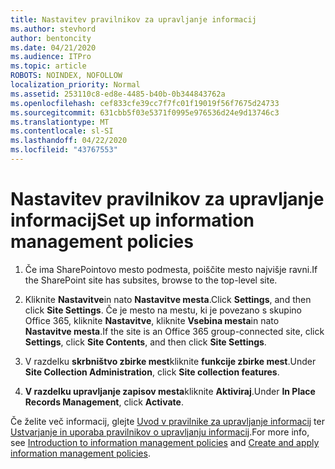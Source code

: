 ```yaml
---
title: Nastavitev pravilnikov za upravljanje informacij
ms.author: stevhord
author: bentoncity
ms.date: 04/21/2020
ms.audience: ITPro
ms.topic: article
ROBOTS: NOINDEX, NOFOLLOW
localization_priority: Normal
ms.assetid: 253110c8-ed8e-4485-b40b-0b344843762a
ms.openlocfilehash: cef833cfe39cc7f7fc01f19019f56f7675d24733
ms.sourcegitcommit: 631cbb5f03e5371f0995e976536d24e9d13746c3
ms.translationtype: MT
ms.contentlocale: sl-SI
ms.lasthandoff: 04/22/2020
ms.locfileid: "43767553"
---
```

# <a name="set-up-information-management-policies"></a><span data-ttu-id="a4a2b-102">Nastavitev pravilnikov za upravljanje informacij</span><span class="sxs-lookup"><span data-stu-id="a4a2b-102">Set up information management policies</span></span>

1. <span data-ttu-id="a4a2b-103">Če ima SharePointovo mesto podmesta, poiščite mesto najvišje ravni.</span><span class="sxs-lookup"><span data-stu-id="a4a2b-103">If the SharePoint site has subsites, browse to the top-level site.</span></span>
    
2. <span data-ttu-id="a4a2b-104">Kliknite **Nastavitve**in nato **Nastavitve mesta**.</span><span class="sxs-lookup"><span data-stu-id="a4a2b-104">Click **Settings**, and then click **Site Settings**.</span></span> <span data-ttu-id="a4a2b-105">Če je mesto na mestu, ki je povezano s skupino Office 365, kliknite **Nastavitve**, kliknite **Vsebina mesta**in nato **Nastavitve mesta**.</span><span class="sxs-lookup"><span data-stu-id="a4a2b-105">If the site is an Office 365 group-connected site, click **Settings**, click **Site Contents**, and then click **Site Settings**.</span></span>
    
3. <span data-ttu-id="a4a2b-106">V razdelku **skrbništvo zbirke mest**kliknite **funkcije zbirke mest**.</span><span class="sxs-lookup"><span data-stu-id="a4a2b-106">Under **Site Collection Administration**, click **Site collection features**.</span></span>
    
4. <span data-ttu-id="a4a2b-107">**V razdelku upravljanje zapisov mesta**kliknite **Aktiviraj**.</span><span class="sxs-lookup"><span data-stu-id="a4a2b-107">Under **In Place Records Management**, click **Activate**.</span></span>
    
<span data-ttu-id="a4a2b-108">Če želite več informacij, glejte [Uvod v pravilnike za upravljanje informacij](https://go.microsoft.com/fwlink/?linkid=404239) ter [Ustvarjanje in uporaba pravilnikov o upravljanju informacij](https://go.microsoft.com/fwlink/?linkid=2003916).</span><span class="sxs-lookup"><span data-stu-id="a4a2b-108">For more info, see [Introduction to information management policies](https://go.microsoft.com/fwlink/?linkid=404239) and [Create and apply information management policies](https://go.microsoft.com/fwlink/?linkid=2003916).</span></span>
  

